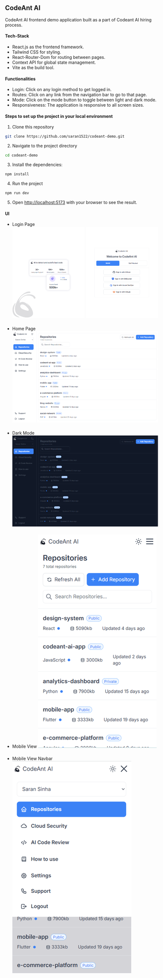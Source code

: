 ## CodeAnt AI

CodeAnt AI frontend demo application built as a part of Codeant AI hiring process.

#### Tech-Stack

- React.js as the frontend framework.
- Tailwind CSS for styling.
- React-Router-Dom for routing between pages.
- Context API for global state management.
- Vite as the build tool.

#### Functionalities

- Login: Click on any login method to get logged in.
- Routes: Click on any link from the navigation bar to go to that page.
- Mode: Click on the mode button to toggle between light and dark mode.
- Responsiveness: The application is responsive to all screen sizes.

#### Steps to set up the project in your local environment

1. Clone this repository

```bash
git clone https://github.com/saran1522/codeant-demo.git
```

2. Navigate to the project directory

```bash
cd codeant-demo
```

3. Install the dependencies:

```bash
npm install
```

4. Run the project

```bash
npm run dev
```

5. Open [http://localhost:5173](http://localhost:5173) with your browser to see the result.

#### UI

- Login Page
  ![Login Page](/public/loginpage.png)

###

- Home Page
  ![Home Page](/public/repopage.png)

###

- Dark Mode
  ![Mobile View](/public/darkmode.png)

###

- Mobile View
  ![Codeant AI](/public/mobileview.png)

###

- Mobile View Navbar
  ![Codeant AI](/public/mobilenav.png)
